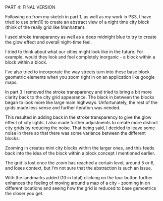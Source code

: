 PART 4: FINAL VERSION

Following on from my sketch in part 1, as well as my work in PS3, I have tried to use print10 to create an abstract view of a night time city block (think of the really grid like Manhatten).

I used stroke transparancy as well as a deep midnight blue to try to create the glow effect and overall night-time feel.

I tried to think about what our cities might look like in the future. For example, would they look and feel completely inorganic - a block within a block within a block.

I've also tried to incorporate the way streets turn into these base block geometric elements when you zoom right in on an application like google maps.

In part 3 I removed the stroke transparency and tried to bring a bit more clarity back to the city grid appearance. The black in between the blocks began to look more like large main highways. Unfortunately, the rest of the grids made less sense and further iteration was needed.

This resulted in adding back in the stroke transparency to give the glow effect of city lights. I also made further adjustments to create more distinct city grids by reducing the noise. That being said, I decided to leave some noise in there so that there was some variance between the different blocks. 

Zooming in creates mini city blocks within the larger ones, and this feeds back into the idea of the block within a block concept I mentioned earlier.

The grid is lost once the zoom has reached a certain level, around 5 or 6, and loses context, but I'm not sure that the abstraction is such an issue. 

With the landmarks added (10 in total) clicking on the tour button further enhances the feeling of moving around a map of a city - zooming in on different locations and seeing how the grid is reduced to base gemoetrics the closer you get.







